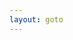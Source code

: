 ```yaml
---
layout: goto
---
```


<script>
    window.location.href = "{% link _posts/formatfactory/2018-7-15-formatfactory.md %}"
</script>